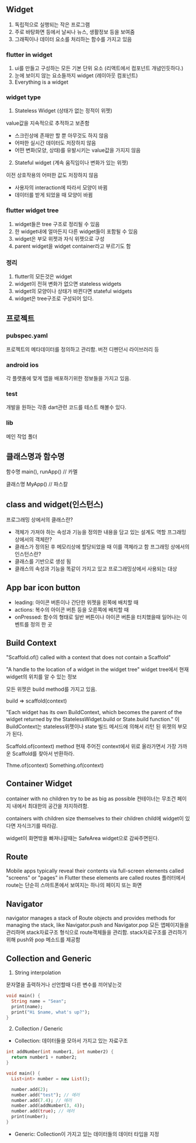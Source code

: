 ## Widget

1. 독립적으로 실행되는 작은 프로그램
2. 주로 바탕화면 등에서 날씨나 뉴스, 생활정보 등을 보여줌
3. 그래픽이나 데이터 요소를 처리하는 함수를 가지고 있음

### flutter in widget

1. ui를 만들고 구성하는 모든 기본 단위 요소 (리액트에서 컴포넌트 개념인듯하다.)
2. 눈에 보이지 않는 요소들까지 widget (레이아웃 컴포넌트)
3. Everything is a widget

### widget type

1. Stateless Widget (상태가 없는 정적이 위젯)

value값을 지속적으로 추적하고 보존함

- 스크린상에 존재만 할 뿐 아무것도 하지 않음
- 어떠한 실시간 데이터도 저장하지 않음
- 어떤 변화(모양, 상태)를 유발시키는 value값을 가지지 않음

2. Stateful widget (계속 움직임이나 변화가 있는 위젯)

이전 상호작용의 어떠한 값도 저장하지 않음

- 사용자의 interaction에 따라서 모양이 바뀜
- 데이터를 받게 되었을 때 모양이 바뀜

### flutter widget tree

1. widget들은 tree 구조로 정리될 수 있음
2. 한 widget내에 얼마든지 다른 widget들이 포함될 수 있음
3. widget은 부모 위젯과 자식 위젯으로 구성
4. parent widget을 widget container라고 부르기도 함

### 정리

1. flutter의 모든것은 widget
2. widget이 전혀 변화가 없으면 stateless widgets
3. widget의 모양이나 상태가 바뀐다면 stateful widgets
4. widget은 tree구조로 구성되어 있다.

## 프로젝트

### pubspec.yaml

프로젝트의 메타데이터를 정의하고 관리함. 버전 디펜던시 라이브러리 등

### android ios

각 플랫폼에 맞게 앱을 배포하기위한 정보들을 가지고 있음.

### test

개발을 원하는 각종 dart관련 코드를 테스트 해볼수 있다.

### lib

메인 작업 폴더

## 클래스명과 함수명

함수명 main(), runApp() // 카멜

클래스명 MyApp() // 파스칼

## class and widget(인스턴스)

프로그래밍 상에서의 클래스란?

- 객체가 가져야 하는 속성과 기능을 정의한 내용을 담고 있는 설계도 역할
  프그래밍 상에서의 객체란?
- 클래스가 정의된 후 메모리상에 할당되었을 때 이를 객체라고 함
  프그래밍 상에서의 인스턴스란?
- 클래스를 기반으로 생성 됨
- 클래스의 속성과 기능을 똑같이 가지고 있고 프로그래밍상에서 사용되는 대상

## App bar icon button

- leading: 아이콘 버튼이나 간단한 위젯을 왼쪽에 배치할 때
- actions: 복수의 아이콘 버튼 등을 오른쪽에 배치할 때
- onPressed: 함수의 형태로 일반 버튼이나 아이콘 버튼을 터치했을때 일어나는 이벤트를 정의 한 곳

## Build Context

"Scaffold.of() called with a context that does not contain a Scaffold"

"A handle to the location of a widget in the widget tree"
widget tree에서 현재 widget의 위치를 알 수 있는 정보

모든 위젯은 build method를 가지고 있음.

build => scaffold(context)

"Each widget has its own BuildContext, which becomes the parent of the widget returned by the StatelessWidget.build or State.build function."
이 BuildContext는 stateless위젯이나 state 빌드 메서드에 의해서 리턴 된 위젯의 부모가 된다.

Scaffold.of(context) method
현재 주어진 context에서 위로 올라가면서 가장 가까운 Scaffold를 찾아서 반환하라.

Thme.of(context)
Something.of(context)

## Container Widget

container with no children try to be as big as possible
컨테이너는 무조건 페이지 내에서 최대한의 공간을 차지하려함.

containers with children size themselves to their children
child에 widget이 있다면 자식크기를 따라감.

widget이 화면밖을 빠져나갈때는 SafeArea widget으로 감싸주면된다.

## Route

Mobile apps typically reveal their contents via full-screen elements called "screens" or "pages" in Flutter these elements are called routes
플러터에서 route는 단순히 스마트폰에서 보여지는 하나의 페이지 또는 화면

## Navigator

navigator manages a stack of Route objects and provides methods for managing the stack, like Navigator.push and Navigator.pop
모든 앱페이지들을 관리하며 stack자료구조 형식으로 route객체들을 관리함. stack자료구조를 관리하기위해 push와 pop 메소드를 제공함

## Collection and Generic

1. String interpolation

문자열을 출력하거나 선언할때 다른 변수를 끼어넣는것

```dart
void main() {
  String name = "Sean";
  print(name);
  print("Hi $name, what's up?");
}
```

2. Collection / Generic

- Collection: 데이터들을 모아서 가지고 있는 자료구조

```dart
int addNumber(int number1, int number2) {
  return number1 + number2;
}

void main() {
  List<int> number = new List();

  number.add(2);
  number.add("test"); // 에러
  number.add(7.4); // 에러
  number.add(addNumber(3, 4));
  number.add(true); // 에러
  print(number);
}
```

- Generic: Collection이 가지고 있는 데이터들의 데이터 타입을 지정
